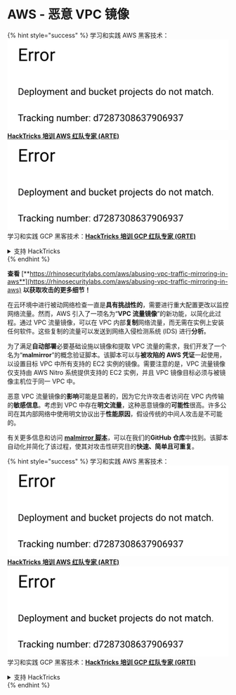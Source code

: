# AWS - 恶意 VPC 镜像

{% hint style="success" %}
学习和实践 AWS 黑客技术：<img src="../../../../.gitbook/assets/image (1) (1).png" alt="" data-size="line">[**HackTricks 培训 AWS 红队专家 (ARTE)**](https://training.hacktricks.xyz/courses/arte)<img src="../../../../.gitbook/assets/image (1) (1).png" alt="" data-size="line">\
学习和实践 GCP 黑客技术：<img src="../../../../.gitbook/assets/image (2).png" alt="" data-size="line">[**HackTricks 培训 GCP 红队专家 (GRTE)**<img src="../../../../.gitbook/assets/image (2).png" alt="" data-size="line">](https://training.hacktricks.xyz/courses/grte)

<details>

<summary>支持 HackTricks</summary>

* 查看 [**订阅计划**](https://github.com/sponsors/carlospolop)!
* **加入** 💬 [**Discord 群组**](https://discord.gg/hRep4RUj7f) 或 [**Telegram 群组**](https://t.me/peass) 或 **关注** 我们的 **Twitter** 🐦 [**@hacktricks\_live**](https://twitter.com/hacktricks\_live)**.**
* **通过向** [**HackTricks**](https://github.com/carlospolop/hacktricks) 和 [**HackTricks Cloud**](https://github.com/carlospolop/hacktricks-cloud) GitHub 仓库提交 PR 来分享黑客技巧。

</details>
{% endhint %}

**查看** [**https://rhinosecuritylabs.com/aws/abusing-vpc-traffic-mirroring-in-aws**](https://rhinosecuritylabs.com/aws/abusing-vpc-traffic-mirroring-in-aws) **以获取攻击的更多细节！**

在云环境中进行被动网络检查一直是**具有挑战性的**，需要进行重大配置更改以监控网络流量。然而，AWS 引入了一项名为“**VPC 流量镜像**”的新功能，以简化此过程。通过 VPC 流量镜像，可以在 VPC 内部**复制**网络流量，而无需在实例上安装任何软件。这些复制的流量可以发送到网络入侵检测系统 (IDS) 进行**分析**。

为了满足**自动部署**必要基础设施以镜像和提取 VPC 流量的需求，我们开发了一个名为“**malmirror**”的概念验证脚本。该脚本可以与**被攻陷的 AWS 凭证**一起使用，以设置目标 VPC 中所有支持的 EC2 实例的镜像。需要注意的是，VPC 流量镜像仅支持由 AWS Nitro 系统提供支持的 EC2 实例，并且 VPC 镜像目标必须与被镜像主机位于同一 VPC 中。

恶意 VPC 流量镜像的**影响**可能是显著的，因为它允许攻击者访问在 VPC 内传输的**敏感信息**。考虑到 VPC 中存在**明文流量**，这种恶意镜像的**可能性**很高。许多公司在其内部网络中使用明文协议出于**性能原因**，假设传统的中间人攻击是不可能的。

有关更多信息和访问 [**malmirror 脚本**](https://github.com/RhinoSecurityLabs/Cloud-Security-Research/tree/master/AWS/malmirror)，可以在我们的**GitHub 仓库**中找到。该脚本自动化并简化了该过程，使其对攻击性研究目的**快速、简单且可重复**。 

{% hint style="success" %}
学习和实践 AWS 黑客技术：<img src="../../../../.gitbook/assets/image (1) (1).png" alt="" data-size="line">[**HackTricks 培训 AWS 红队专家 (ARTE)**](https://training.hacktricks.xyz/courses/arte)<img src="../../../../.gitbook/assets/image (1) (1).png" alt="" data-size="line">\
学习和实践 GCP 黑客技术：<img src="../../../../.gitbook/assets/image (2).png" alt="" data-size="line">[**HackTricks 培训 GCP 红队专家 (GRTE)**<img src="../../../../.gitbook/assets/image (2).png" alt="" data-size="line">](https://training.hacktricks.xyz/courses/grte)

<details>

<summary>支持 HackTricks</summary>

* 查看 [**订阅计划**](https://github.com/sponsors/carlospolop)!
* **加入** 💬 [**Discord 群组**](https://discord.gg/hRep4RUj7f) 或 [**Telegram 群组**](https://t.me/peass) 或 **关注** 我们的 **Twitter** 🐦 [**@hacktricks\_live**](https://twitter.com/hacktricks\_live)**.**
* **通过向** [**HackTricks**](https://github.com/carlospolop/hacktricks) 和 [**HackTricks Cloud**](https://github.com/carlospolop/hacktricks-cloud) GitHub 仓库提交 PR 来分享黑客技巧。

</details>
{% endhint %}
